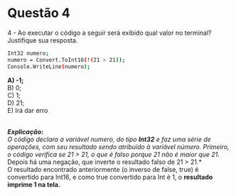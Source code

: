 # Questão 4

4 - Ao executar o código a seguir será exibido qual valor no terminal? Justifique sua resposta.

```bash
Int32 numero; 
numero = Convert.ToInt16(!(21 > 21)); 
Console.WriteLine(numero);
```
**A) -1;** <br/>
B) 0; <br/>
C) 1; <br/>
D) 21; <br/>
E) Irá dar erro <br/>
 <br/>
 
***Explicação:*** <br/>
*O código declara a variável numero, do tipo **Int32** e faz uma série de operações, com seu resultado sendo atribuído à variável número. 
Primeiro, o código verifica se 21 > 21, o que é falso porque 21 não é maior que 21.* <br/> Depois há uma negação, que inverte o resultado falso de 21 > 21.* <br/>
O resultado encontrado anteriormente (o inverso de false, true) é convertido para Int16, e como true convertido para Int é 1, o **resultado imprime 1 na tela.**
